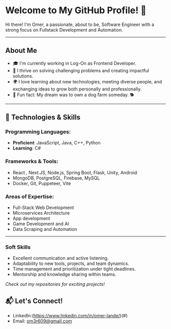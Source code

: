 # Welcome to My GitHub Profile! 👋

Hi there! I'm Omer, a passionate, about to be, Software Engineer with a strong focus on Fullstack Development and Automation.

---

## About Me

- 🎓 I'm currently working in Log-On as Frontend Developer.
- 🌟 I thrive on solving challenging problems and creating impactful solutions.
- 🌍 I love learning about new technologies, meeting diverse people, and exchanging ideas to grow both personally and professionally.
- 🐾 Fun fact: My dream was to own a dog farm someday. 🐕

---

## 🔧 Technologies & Skills

### Programming Languages:
- **Proficient**: JavaScript, Java, C++, Python
- **Learning**: C#

### Frameworks & Tools:
- React , Next.JS, Node.js, Spring Boot, Flask, Unity, Android
- MongoDB, PostgreSQL, Firebase, MySQL
- Docker, Git, Puppeteer, Vite

### Areas of Expertise:
- Full-Stack Web Development
- Microservices Architecture
- App development
- Game Development and AI
- Data Scraping and Automation

---

### Soft Skills
- Excellent communication and active listening.
- Adaptability to new tools, projects, and team dynamics.
- Time management and prioritization under tight deadlines.
- Mentorship and knowledge sharing within teams.



*Check out my repositories for exciting projects!*

## 📬 Let's Connect!

- LinkedIn:(https://www.linkedin.com/in/omer-lande/)(#)
- Email: [om3r609@gmail.com](mailto:your-email@example.com)
